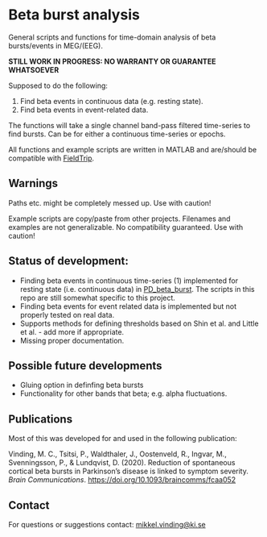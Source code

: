 # Beta burst analysis
General scripts and functions for time-domain analysis of beta bursts/events in MEG/(EEG).

**STILL WORK IN PROGRESS: NO WARRANTY OR GUARANTEE WHATSOEVER**

Supposed to do the following:
1. Find beta events in continuous data (e.g. resting state).
2. Find beta events in event-related data.

The functions will take a single channel band-pass filtered time-series to find bursts. Can be for either a continuous time-series or epochs.

All functions and example scripts are written in MATLAB and are/should be compatible with [FieldTrip](http://www.fieldtriptoolbox.org/).

## Warnings
Paths etc. might be completely messed up. Use with caution!

Example scripts are copy/paste from other projects. Filenames and examples are not generalizable. No compatibility guaranteed. Use with caution!

## Status of development:
* Finding beta events in continuous time-series (1) implemented for resting state (i.e. continuous data) in [PD_beta_burst](https://github.com/mcvinding/PD_beta_bursts). The scripts in this repo are still somewhat specific to this project.
* Finding beta events for event related data is implemented but not properly tested on real data.
* Supports methods for defining thresholds based on Shin et al. and Little et al. - add more if appropriate.
* Missing proper documentation.

## Possible future developments
* Gluing option in definfing beta bursts
* Functionality for other bands that beta; e.g. alpha fluctuations.

## Publications
Most of this was developed for and used in the following publication:

   Vinding, M. C., Tsitsi, P., Waldthaler, J., Oostenveld, R., Ingvar, M., Svenningsson, P., & Lundqvist, D. (2020). Reduction of spontaneous cortical beta bursts in Parkinson’s disease is linked to symptom severity. _Brain Communications_. https://doi.org/10.1093/braincomms/fcaa052

## Contact
For questions or suggestions contact: mikkel.vinding@ki.se

